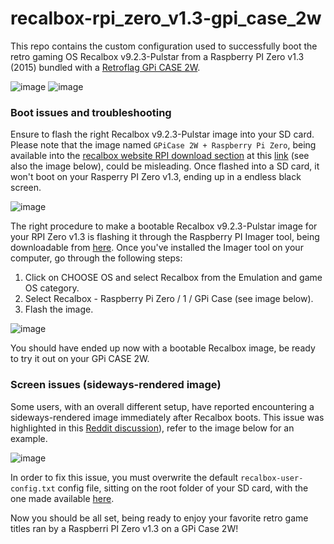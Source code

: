 # recalbox-rpi_zero_v1.3-gpi_case_2w
This repo contains the custom configuration used to successfully boot the retro gaming OS Recalbox v9.2.3-Pulstar from a Raspberry PI Zero v1.3 (2015) bundled with a [Retroflag GPi CASE 2W](https://retroflag.com/gpi_case_2w.html).

![image](https://github.com/user-attachments/assets/8154768a-3842-4089-8b67-35668af06534)
![image](https://github.com/user-attachments/assets/5edd690a-c433-4803-8934-1811e2d32937)

### Boot issues and troubleshooting
Ensure to flash the right Recalbox v9.2.3-Pulstar image into your SD card. Please note that the image named `GPiCase 2W + Raspberry Pi Zero`, being available into the [recalbox website RPI download section](https://www.recalbox.com/download/stable/rpi/) at this [link](https://www.recalbox.com/it/download/stable/rpi/rpizerogpicase2/alternative/) (see also the image below), could be misleading. Once flashed into a SD card, it won't boot on your Rasperry PI Zero v1.3, ending up in a endless black screen.

![image](https://github.com/user-attachments/assets/91ba6a8d-44bb-4685-afac-cc3314a66d39)

The right procedure to make a bootable Recalbox v9.2.3-Pulstar image for your RPI Zero v1.3 is flashing it through the Raspberry PI Imager tool, being downloadable from [here](https://www.raspberrypi.com/software/). Once you've installed the Imager tool on your computer, go through the following steps:

1. Click on CHOOSE OS and select Recalbox from the Emulation and game OS category.
2. Select Recalbox - Raspberry Pi Zero / 1 / GPi Case (see image below).
3. Flash the image.

![image](https://github.com/user-attachments/assets/32897574-79ba-43a4-b4ba-014eadeaa59c)

You should have ended up now with a bootable Recalbox image, be ready to try it out on your GPi CASE 2W.

### Screen issues (sideways-rendered image)
Some users, with an overall different setup, have reported encountering a sideways-rendered image immediately after Recalbox boots. This issue was highlighted in this [Reddit discussion](https://www.reddit.com/r/retroflag_gpi/comments/zr1nf7/anyone_else_this_screen_issue_with_their_gpi_case/)), refer to the image below for an example.

![image](https://github.com/user-attachments/assets/133d7552-fa68-4037-9c86-4392af2c715c)

In order to fix this issue, you must overwrite the default `recalbox-user-config.txt` config file, sitting on the root folder of your SD card, with the one made available [here](https://github.com/mirkochip/recalbox-rpi_zero_v1.3-gpi_case_2w/blob/main/recalbox-user-config.txt).

Now you should be all set, being ready to enjoy your favorite retro game titles ran by a Raspberri PI Zero v1.3 on a GPi Case 2W!
